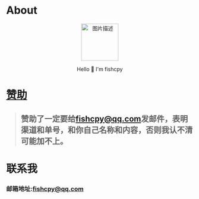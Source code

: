 # About

<style>
    .center-content {
        text-align: center;
    }
    .center-content img {
        display: block;
        margin: 0 auto;
        width: 100px;
        height: auto;
    }
</style>

<div class="center-content">
    <img src="https://www.fis.ink/img/logo_c.png" alt="图片描述">
    <p>Hello 👋 I'm fishcpy</p>
</div>

# <a href="https://z.fishcpy.top" target="_blank">赞助</a>

> ## 赞助了一定要给[fishcpy@qq.com](mailto:fishcpy@qq.com)发邮件，表明渠道和单号，和你自己名称和内容，否则我认不清可能加不上。


# 联系我

### 邮箱地址:[fishcpy@qq.com](mailto:fishcpy@qq.com)
